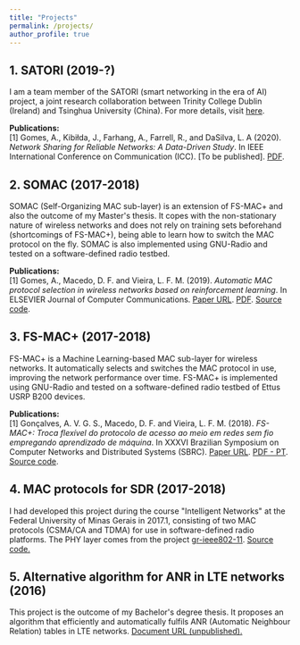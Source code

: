 ```yaml
---
title: "Projects"
permalink: /projects/
author_profile: true
---
```


## 1. SATORI (2019-?)

I am a team member of the SATORI (smart networking in the era of AI) project, a joint research collaboration between Trinity College Dublin (Ireland) and Tsinghua University (China). For more details, visit [here](http://satori-project.net/).

**Publications:** <br>
[1] Gomes, A., Kibiłda, J., Farhang, A., Farrell, R., and DaSilva, L. A (2020). _Network Sharing for Reliable Networks: A Data-Driven Study_. In IEEE International Conference on Communication (ICC). \[To be published\]. [PDF](../files/papers/icc-2020-net-sharing.pdf).

## 2. SOMAC (2017-2018)

SOMAC (Self-Organizing MAC sub-layer) is an extension of FS-MAC+ and also the outcome of my Master's thesis. It copes with the non-stationary nature of wireless networks and does not rely on training sets beforehand (shortcomings of FS-MAC+), being able to learn how to switch the MAC protocol on the fly. SOMAC is also implemented using GNU-Radio and tested on a software-defined radio testbed.

**Publications:** <br>
[1] Gomes, A., Macedo, D. F. and Vieira, L. F. M. (2019). _Automatic MAC protocol selection in wireless networks based on reinforcement learning_. In ELSEVIER Journal of Computer Communications. [Paper URL](https://www.sciencedirect.com/science/article/pii/S0140366419311284). [PDF](../files/papers/somac-elsevier.pdf). [Source code](https://github.com/avgsg/gr-somac). <br>

## 3. FS-MAC+ (2017-2018)

FS-MAC+ is a Machine Learning-based MAC sub-layer for wireless networks. It automatically selects and switches the MAC protocol in use, improving the network performance over time. FS-MAC+ is implemented using GNU-Radio and tested on a software-defined radio testbed of Ettus USRP B200 devices.

**Publications:** <br>
[1] Gonçalves, A. V. G. S., Macedo, D. F. and Vieira, L. F. M. (2018). _FS-MAC+: Troca flexível do protocolo de acesso ao meio em redes sem fio empregando aprendizado de máquina_. In XXXVI Brazilian Symposium on Computer Networks and Distributed Systems (SBRC). [Paper URL](http://ojs.sbc.org.br/index.php/sbrc/article/view/2413). [PDF - PT](../files/papers/fsmac+.pdf). [Source code](https://github.com/avgsg/FS-MACplus.git). <br>

## 4. MAC protocols for SDR (2017-2018)

I had developed this project during the course "Intelligent Networks" at the Federal University of Minas Gerais in 2017.1, consisting of two MAC protocols (CSMA/CA and TDMA) for use in software-defined radio platforms. The PHY layer comes from the project [gr-ieee802-11](https://github.com/bastibl/gr-ieee802-11). [Source code.](https://github.com/avgsg/gr-macprotocols.git) <br>

## 5. Alternative algorithm for ANR in LTE networks (2016)

This project is the outcome of my Bachelor's degree thesis. It proposes an algorithm that efficiently and automatically fulfils ANR (Automatic Neighbour Relation) tables in LTE networks. [Document URL (unpublished).](https://www.researchgate.net/profile/Andre_Gomes19/publication/316066687_Proposta_de_algoritmo_para_preenchimento_automatico_de_tabelas_de_vizinhanca_em_ambientes_LTE/links/58eec352a6fdcc61cc126d3f/Proposta-de-algoritmo-para-preenchimento-automatico-de-tabelas-de-vizinhanca-em-ambientes-LTE.pdf)
